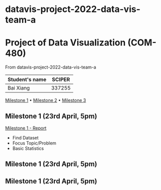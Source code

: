 # datavis-project-2022-data-vis-team-a

# Project of Data Visualization (COM-480)
From datavis-project-2022-data-vis-team-a

| Student's name | SCIPER |
| -------------- | ------ |
| Bai Xiang      | 337255 |

[Milestone 1](#milestone-1) • [Milestone 2](#milestone-2) • [Milestone 3](#milestone-3)

## Milestone 1 (23rd April, 5pm)

[Milestone 1 - Report](milestones/milestone1.md)
- Find Dataset
- Focus Topic/Problem
- Basic Statistics

## Milestone 1 (23rd April, 5pm)



## Milestone 1 (23rd April, 5pm)
